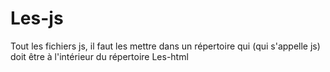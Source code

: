 # Les-js
Tout les fichiers js,  il faut les mettre dans un répertoire qui (qui s'appelle js) doit être à l'intérieur du répertoire Les-html
